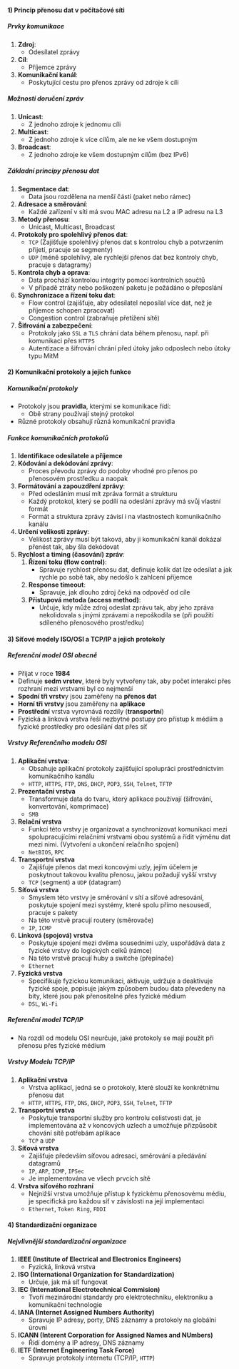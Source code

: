#### 1) Princip přenosu dat v počítačové síti
##### Prvky komunikace
1) **Zdroj**:
	- Odesílatel zprávy
2) **Cíl**:
	- Příjemce zprávy
3) **Komunikační kanál**:
	- Poskytující cestu pro přenos zprávy od zdroje k cíli
##### Možnosti doručení zpráv
1) **Unicast**:
	- Z jednoho zdroje k jednomu cíli
2) **Multicast**:
	- Z jednoho zdroje k více cílům, ale ne ke všem dostupným
3) **Broadcast**:
	- Z jednoho zdroje ke všem dostupným cílům (bez IPv6)
##### Základní principy přenosu dat
1) **Segmentace dat**:
	- Data jsou rozdělena na menší části (paket nebo rámec)
2) **Adresace a směrování**:
	- Každé zařízení v síti má svou MAC adresu na L2 a IP adresu na L3
3) **Metody přenosu**:
	- Unicast, Multicast, Broadcast
4) **Protokoly pro spolehlivý přenos dat**:
	- `TCP` (Zajišťuje spolehlivý přenos dat s kontrolou chyb a potvrzením přijetí, pracuje se segmenty)
	- ``UDP`` (méně spolehlivý, ale rychlejší přenos dat bez kontroly chyb, pracuje s datagramy)
5) **Kontrola chyb a oprava**:
	- Data prochází kontrolou integrity pomocí kontrolních součtů
	- V případě ztráty nebo poškození paketu je požádáno o přeposlání
6) **Synchronizace a řízení toku dat**:
	- Flow control (zajišťuje, aby odesílatel neposílal více dat, než je příjemce schopen zpracovat)
	- Congestion control (zabraňuje přetížení sítě)
7) **Šifrování a zabezpečení**:
	- Protokoly jako `SSL` a `TLS` chrání data během přenosu, např. při komunikaci přes `HTTPS`
	- Autentizace a šifrování chrání před útoky jako odposlech nebo útoky typu MitM
#### 2) Komunikační protokoly a jejich funkce
##### Komunikační protokoly
- Protokoly jsou **pravidla**, kterými se komunikace řídí:
	- Obě strany používají stejný protokol
- Různé protokoly obsahují různá komunikační pravidla
##### Funkce komunikačních protokolů
1) **Identifikace odesílatele a příjemce**
2) **Kódování a dekódování zprávy**:
	- Proces převodu zprávy do podoby vhodné pro přenos po přenosovém prostředku a naopak
3) **Formátování a zapouzdření zprávy**:
	- Před odesláním musí mít zpráva formát a strukturu
	- Každý protokol, který se podílí na odeslání zprávy má svůj vlastní formát
	- Formát a struktura zprávy závisí i na vlastnostech komunikačního kanálu
4) **Určení velikosti zprávy**:
	- Velikost zprávy musí být taková, aby ji komunikační kanál dokázal přenést tak, aby šla dekódovat
5) **Rychlost a timing (časování) zpráv**:
	1) **Řízení toku (flow control)**:
		- Spravuje rychlost přenosu dat, definuje kolik dat lze odesílat a jak rychle po sobě tak, aby nedošlo k zahlcení příjemce
	2) **Response timeout**:
		- Spravuje, jak dlouho zdroj čeká na odpověď od cíle
	3) **Přístupová metoda (access method)**:
		- Určuje, kdy může zdroj odeslat zprávu tak, aby jeho zpráva nekolidovala s jinými zprávami a nepoškodila se (při použití sdíleného přenosového prostředku)
#### 3) Síťové modely ISO/OSI a TCP/IP a jejich protokoly
##### Referenční model OSI obecně
- Přijat v roce **1984**
- Definuje **sedm vrstev**, které byly vytvořeny tak, aby počet interakcí přes rozhraní mezi vrstvami byl co nejmenší
- **Spodní tři vrstv**y jsou zaměřeny na **přenos dat**
- **Horní tři vrstvy** jsou zaměřeny na **aplikace**
- **Prostřední** vrstva vyrovnává rozdíly (**transportní**)
- Fyzická a linková vrstva řeší nezbytné postupy pro přístup k médiím a fyzické prostředky pro odesílání dat přes síť
##### Vrstvy Referenčního modelu OSI
1) **Aplikační vrstva**:
	- Obsahuje aplikační protokoly zajišťující spolupráci prostřednictvím komunikačního kanálu
	- `HTTP`, `HTTPS`, `FTP`, `DNS`, `DHCP`, `POP3`, `SSH`, `Telnet`, `TFTP`
2)  **Prezentační vrstva**
	- Transformuje data do tvaru, který aplikace používají (šifrování, konvertování, komprimace)
	- `SMB`
3)  **Relační vrstva**
	- Funkcí této vrstvy je organizovat a synchronizovat komunikaci mezi spolupracujícími relačními vrstvami obou systémů a řídit výměnu dat mezi nimi. (Vytvoření a ukončení relačního spojení)
	- `NetBIOS`, `RPC`
4)  **Transportní vrstva**
	- Zajišťuje přenos dat mezi koncovými uzly, jejím účelem je poskytnout takovou kvalitu přenosu, jakou požadují vyšší vrstvy
	- `TCP` (segment) a `UDP` (datagram)
5)  **Síťová vrstva**
	- Smyslem této vrstvy je směrování v sítí a síťové adresování, poskytuje spojení mezi systémy, které spolu přímo nesousedí, pracuje s pakety
	- Na této vrstvě pracují routery (směrovače)
	- `IP`, `ICMP`
6)  **Linková (spojová) vrstva**
	- Poskytuje spojení mezi dvěma sousedními uzly, uspořádává data z fyzické vrstvy do logických celků (rámce)
	- Na této vrstvě pracují huby a switche (přepínače)
	- `Ethernet`
7)  **Fyzická vrstva**
	- Specifikuje fyzickou komunikaci, aktivuje, udržuje a deaktivuje fyzické spoje, popisuje jakým způsobem budou data převedeny na bity, které jsou pak přenositelné přes fyzické médium
	- `DSL`, `Wi-Fi`
##### Referenční model TCP/IP
- Na rozdíl od modelu OSI neurčuje, jaké protokoly se mají použít při přenosu přes fyzické médium
##### Vrstvy Modelu TCP/IP
1) **Aplikační vrstva**
	- Vrstva aplikací, jedná se o protokoly, které slouží ke konkrétnímu přenosu dat
	- `HTTP`, `HTTPS`, `FTP`, `DNS`, `DHCP`, `POP3`, `SSH`, `Telnet`, `TFTP`
2) **Transportní vrstva**
	- Poskytuje transportní služby pro kontrolu celistvosti dat, je implementována až v koncových uzlech a umožňuje přizpůsobit chování sítě potřebám aplikace
	- `TCP` a `UDP`
3) **Síťová vrstva**
	- Zajišťuje především síťovou adresaci, směrování a předávání datagramů
	- `IP`, `ARP`, `ICMP`, `IPSec`
	- Je implementována ve všech prvcích sítě
4) **Vrstva síťového rozhraní**
	- Nejnižší vrstva umožňuje přístup k fyzickému přenosovému médiu, je specifická pro každou síť v závislosti na její implementaci
	- `Ethernet`, `Token Ring`, `FDDI`
#### 4) Standardizační organizace
##### Nejvlivnější standardizační organizace
1) **IEEE (Institute of Electrical and Electronics Engineers)**
	- Fyzická, linková vrstva
2) **ISO (International Organization for Standardization)**
	- Určuje, jak má síť fungovat
3) **IEC (International Electrotechnical Commision)**
	- Tvoří mezinárodní standardy pro elektrotechniku, elektroniku a komunikační technologie
4) **IANA (Internet Assigned Numbers Authority)**
	- Spravuje IP adresy, porty, DNS záznamy a protokoly na globální úrovni
5) **ICANN (Interent Corporation for Assigned Names and NUmbers)**
	- Řídí domény a IP adresy, DNS záznamy
6) **IETF (Internet Engineering Task Force)**
	- Spravuje protokoly internetu (TCP/IP, `HTTP`)